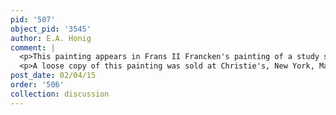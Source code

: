 ```yaml
---
pid: '507'
object_pid: '3545'
author: E.A. Honig
comment: |
  <p>This painting appears in Frans II Francken's painting of a study shelf with art/natural objects that is now in the Chiavari collection in Italy. It is sitting on a shelf at the right-hand side of the table, behind a collection of shells, a lock and a pairof spectacles. </p>
  <p>A loose copy of this painting was sold at Christie's, New York, May 22, 1998, #20 (panel, 14 x 19.3 cm).</p>
post_date: 02/04/15
order: '506'
collection: discussion
---
```

